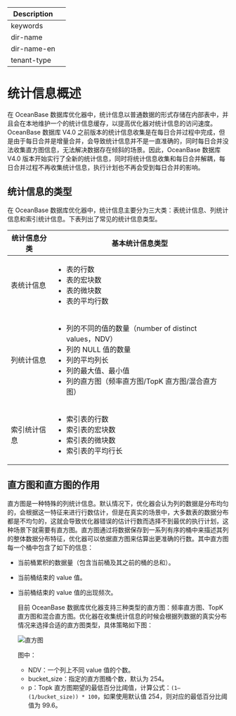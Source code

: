 | Description   |                 |
|---------------|-----------------|
| keywords      |                 |
| dir-name      |                 |
| dir-name-en   |                 |
| tenant-type   |                 |

# 统计信息概述

在 OceanBase 数据库优化器中，统计信息以普通数据的形式存储在内部表中，并且会在本地维护一个的统计信息缓存，以提高优化器对统计信息的访问速度。OceanBase 数据库 V4.0 之前版本的统计信息收集是在每日合并过程中完成，但是由于每日合并是增量合并，会导致统计信息并不是一直准确的，同时每日合并没法收集直方图信息，无法解决数据存在倾斜的场景。因此，OceanBase 数据库 V4.0 版本开始实行了全新的统计信息，同时将统计信息收集和每日合并解耦，每日合并过程不再收集统计信息，执行计划也不再会受到每日合并的影响。

## 统计信息的类型

在 OceanBase 数据库优化器中，统计信息主要分为三大类：表统计信息、列统计信息和索引统计信息。下表列出了常见的统计信息类型。

|统计信息分类	|基本统计信息类型|
|---|---|
|表统计信息|<ul><li>表的行数</li><li>表的宏块数</li><li>表的微块数</li><li>表的平均行数</li></ul> |
|列统计信息|<ul><li>列的不同的值的数量（number of distinct values，NDV）</li><li>列的 NULL 值的数量</li><li>列的平均列长</li><li>列的最大值、最小值</li><li>列的直方图（频率直方图/TopK 直方图/混合直方图）</li></ul> |
|索引统计信息|<ul><li>索引表的行数</li><li>索引表的宏块数</li><li>索引表的微块数</li><li>索引表的平均行长</li></ul> |

## 直方图和直方图的作用

直方图是一种特殊的列统计信息。默认情况下，优化器会认为列的数据是分布均匀的，会根据这一特征来进行行数估计，但是在真实的场景中，大多数表的数据分布都是不均匀的，这就会导致优化器错误的估计行数而选择不到最优的执行计划，这种场景下就需要有直方图。直方图通过将数据保存到一系列有序的桶中来描述其列的整体数据分布特征，优化器可以依据直方图来估算出更准确的行数。其中直方图每一个桶中包含了如下的信息：

* 当前桶累积的数据量（包含当前桶及其之前的桶的总和）。
* 当前桶结束的 value 值。
* 当前桶结束的 value 值的出现频次。

    目前 OceanBase 数据库优化器支持三种类型的直方图：频率直方图、TopK 直方图和混合直方图。优化器在收集统计信息的时候会根据列数据的真实分布情况来选择合适的直方图类型，具体策略如下图：

    ![直方图](https://obbusiness-private.oss-cn-shanghai.aliyuncs.com/doc/img/observer-enterprise/V4.2.1/manage/histogram.png)

    图中：

    * NDV：一个列上不同 value 值的个数。
    * bucket_size：指定的直方图桶个数，默认为 254。
    * p：Topk 直方图期望的最低百分比阈值，计算公式：`(1–(1/bucket_size)) * 100`，如果使用默认值 254，则对应的最低百分比阈值为 99.6。
